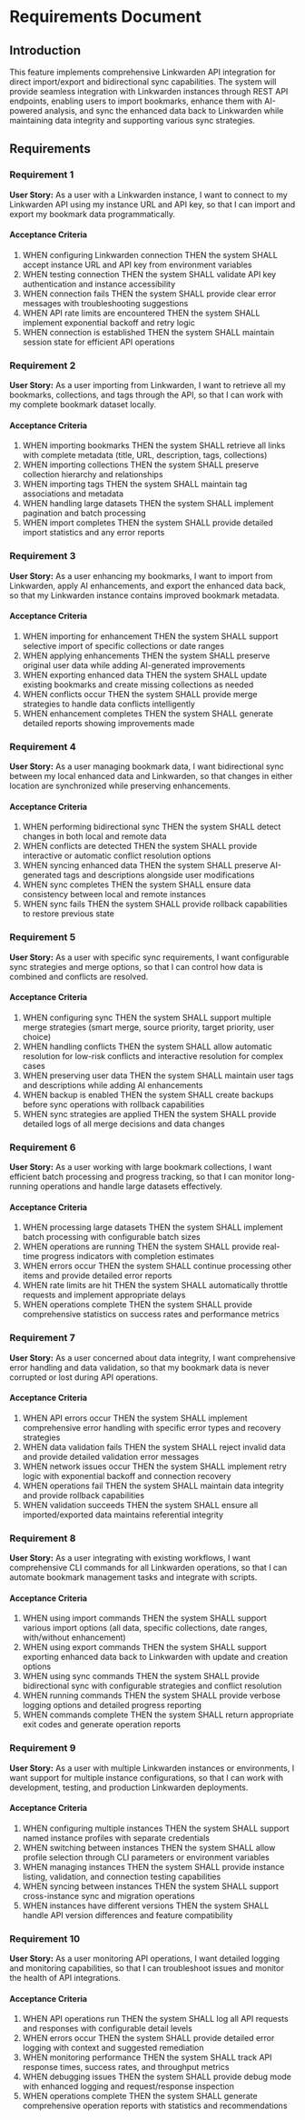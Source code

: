 # Requirements Document

## Introduction

This feature implements comprehensive Linkwarden API integration for direct import/export and bidirectional sync capabilities. The system will provide seamless integration with Linkwarden instances through REST API endpoints, enabling users to import bookmarks, enhance them with AI-powered analysis, and sync the enhanced data back to Linkwarden while maintaining data integrity and supporting various sync strategies.

## Requirements

### Requirement 1

**User Story:** As a user with a Linkwarden instance, I want to connect to my Linkwarden API using my instance URL and API key, so that I can import and export my bookmark data programmatically.

#### Acceptance Criteria

1. WHEN configuring Linkwarden connection THEN the system SHALL accept instance URL and API key from environment variables
2. WHEN testing connection THEN the system SHALL validate API key authentication and instance accessibility
3. WHEN connection fails THEN the system SHALL provide clear error messages with troubleshooting suggestions
4. WHEN API rate limits are encountered THEN the system SHALL implement exponential backoff and retry logic
5. WHEN connection is established THEN the system SHALL maintain session state for efficient API operations

### Requirement 2

**User Story:** As a user importing from Linkwarden, I want to retrieve all my bookmarks, collections, and tags through the API, so that I can work with my complete bookmark dataset locally.

#### Acceptance Criteria

1. WHEN importing bookmarks THEN the system SHALL retrieve all links with complete metadata (title, URL, description, tags, collections)
2. WHEN importing collections THEN the system SHALL preserve collection hierarchy and relationships
3. WHEN importing tags THEN the system SHALL maintain tag associations and metadata
4. WHEN handling large datasets THEN the system SHALL implement pagination and batch processing
5. WHEN import completes THEN the system SHALL provide detailed import statistics and any error reports

### Requirement 3

**User Story:** As a user enhancing my bookmarks, I want to import from Linkwarden, apply AI enhancements, and export the enhanced data back, so that my Linkwarden instance contains improved bookmark metadata.

#### Acceptance Criteria

1. WHEN importing for enhancement THEN the system SHALL support selective import of specific collections or date ranges
2. WHEN applying enhancements THEN the system SHALL preserve original user data while adding AI-generated improvements
3. WHEN exporting enhanced data THEN the system SHALL update existing bookmarks and create missing collections as needed
4. WHEN conflicts occur THEN the system SHALL provide merge strategies to handle data conflicts intelligently
5. WHEN enhancement completes THEN the system SHALL generate detailed reports showing improvements made

### Requirement 4

**User Story:** As a user managing bookmark data, I want bidirectional sync between my local enhanced data and Linkwarden, so that changes in either location are synchronized while preserving enhancements.

#### Acceptance Criteria

1. WHEN performing bidirectional sync THEN the system SHALL detect changes in both local and remote data
2. WHEN conflicts are detected THEN the system SHALL provide interactive or automatic conflict resolution options
3. WHEN syncing enhanced data THEN the system SHALL preserve AI-generated tags and descriptions alongside user modifications
4. WHEN sync completes THEN the system SHALL ensure data consistency between local and remote instances
5. WHEN sync fails THEN the system SHALL provide rollback capabilities to restore previous state

### Requirement 5

**User Story:** As a user with specific sync requirements, I want configurable sync strategies and merge options, so that I can control how data is combined and conflicts are resolved.

#### Acceptance Criteria

1. WHEN configuring sync THEN the system SHALL support multiple merge strategies (smart merge, source priority, target priority, user choice)
2. WHEN handling conflicts THEN the system SHALL allow automatic resolution for low-risk conflicts and interactive resolution for complex cases
3. WHEN preserving user data THEN the system SHALL maintain user tags and descriptions while adding AI enhancements
4. WHEN backup is enabled THEN the system SHALL create backups before sync operations with rollback capabilities
5. WHEN sync strategies are applied THEN the system SHALL provide detailed logs of all merge decisions and data changes

### Requirement 6

**User Story:** As a user working with large bookmark collections, I want efficient batch processing and progress tracking, so that I can monitor long-running operations and handle large datasets effectively.

#### Acceptance Criteria

1. WHEN processing large datasets THEN the system SHALL implement batch processing with configurable batch sizes
2. WHEN operations are running THEN the system SHALL provide real-time progress indicators with completion estimates
3. WHEN errors occur THEN the system SHALL continue processing other items and provide detailed error reports
4. WHEN rate limits are hit THEN the system SHALL automatically throttle requests and implement appropriate delays
5. WHEN operations complete THEN the system SHALL provide comprehensive statistics on success rates and performance metrics

### Requirement 7

**User Story:** As a user concerned about data integrity, I want comprehensive error handling and data validation, so that my bookmark data is never corrupted or lost during API operations.

#### Acceptance Criteria

1. WHEN API errors occur THEN the system SHALL implement comprehensive error handling with specific error types and recovery strategies
2. WHEN data validation fails THEN the system SHALL reject invalid data and provide detailed validation error messages
3. WHEN network issues occur THEN the system SHALL implement retry logic with exponential backoff and connection recovery
4. WHEN operations fail THEN the system SHALL maintain data integrity and provide rollback capabilities
5. WHEN validation succeeds THEN the system SHALL ensure all imported/exported data maintains referential integrity

### Requirement 8

**User Story:** As a user integrating with existing workflows, I want comprehensive CLI commands for all Linkwarden operations, so that I can automate bookmark management tasks and integrate with scripts.

#### Acceptance Criteria

1. WHEN using import commands THEN the system SHALL support various import options (all data, specific collections, date ranges, with/without enhancement)
2. WHEN using export commands THEN the system SHALL support exporting enhanced data back to Linkwarden with update and creation options
3. WHEN using sync commands THEN the system SHALL provide bidirectional sync with configurable strategies and conflict resolution
4. WHEN running commands THEN the system SHALL provide verbose logging options and detailed progress reporting
5. WHEN commands complete THEN the system SHALL return appropriate exit codes and generate operation reports

### Requirement 9

**User Story:** As a user with multiple Linkwarden instances or environments, I want support for multiple instance configurations, so that I can work with development, testing, and production Linkwarden deployments.

#### Acceptance Criteria

1. WHEN configuring multiple instances THEN the system SHALL support named instance profiles with separate credentials
2. WHEN switching between instances THEN the system SHALL allow profile selection through CLI parameters or environment variables
3. WHEN managing instances THEN the system SHALL provide instance listing, validation, and connection testing capabilities
4. WHEN syncing between instances THEN the system SHALL support cross-instance sync and migration operations
5. WHEN instances have different versions THEN the system SHALL handle API version differences and feature compatibility

### Requirement 10

**User Story:** As a user monitoring API operations, I want detailed logging and monitoring capabilities, so that I can troubleshoot issues and monitor the health of API integrations.

#### Acceptance Criteria

1. WHEN API operations run THEN the system SHALL log all API requests and responses with configurable detail levels
2. WHEN errors occur THEN the system SHALL provide detailed error logging with context and suggested remediation
3. WHEN monitoring performance THEN the system SHALL track API response times, success rates, and throughput metrics
4. WHEN debugging issues THEN the system SHALL provide debug mode with enhanced logging and request/response inspection
5. WHEN operations complete THEN the system SHALL generate comprehensive operation reports with statistics and recommendations